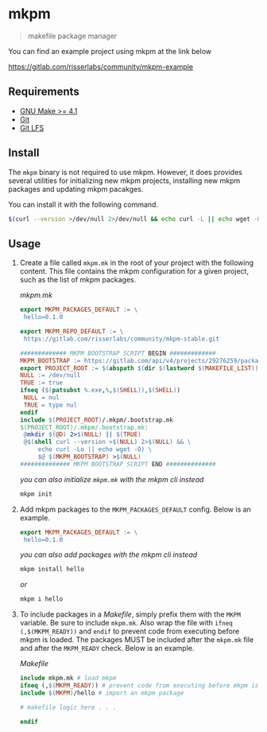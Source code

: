 # mkpm

> makefile package manager

You can find an example project using mkpm at the link below

https://gitlab.com/risserlabs/community/mkpm-example

## Requirements

* [GNU Make >= 4.1](https://www.gnu.org/software/make)
* [Git](https://git-scm.com)
* [Git LFS](https://git-lfs.com)

## Install

The `mkpm` binary is not required to use mkpm. However, it does provides several utilities for
initializing new mkpm projects, installing new mkpm packages and updating mkpm pacakges.

You can install it with the following command.

```sh
$(curl --version >/dev/null 2>/dev/null && echo curl -L || echo wget -O-) https://gitlab.com/risserlabs/community/mkpm/-/raw/main/install.sh 2>/dev/null | sh
```

## Usage

1. Create a file called `mkpm.mk` in the root of your project
   with the following content. This file contains the mkpm
   configuration for a given project, such as the list of
   mkpm packages.

   _mkpm.mk_

   ```makefile
   export MKPM_PACKAGES_DEFAULT := \
   	hello=0.1.0

   export MKPM_REPO_DEFAULT := \
   	https://gitlab.com/risserlabs/community/mkpm-stable.git

   ############# MKPM BOOTSTRAP SCRIPT BEGIN #############
   MKPM_BOOTSTRAP := https://gitlab.com/api/v4/projects/29276259/packages/generic/mkpm/0.3.0/bootstrap.mk
   export PROJECT_ROOT := $(abspath $(dir $(lastword $(MAKEFILE_LIST))))
   NULL := /dev/null
   TRUE := true
   ifneq ($(patsubst %.exe,%,$(SHELL)),$(SHELL))
   	NULL = nul
   	TRUE = type nul
   endif
   include $(PROJECT_ROOT)/.mkpm/.bootstrap.mk
   $(PROJECT_ROOT)/.mkpm/.bootstrap.mk:
   	@mkdir $(@D) 2>$(NULL) || $(TRUE)
   	@$(shell curl --version >$(NULL) 2>$(NULL) && \
   		echo curl -Lo || echo wget -O) \
   		$@ $(MKPM_BOOTSTRAP) >$(NULL)
   ############## MKPM BOOTSTRAP SCRIPT END ##############
   ```

   _you can also initialize `mkpm.mk` with the mkpm cli instead_

   ```sh
   mkpm init
   ```

2. Add mkpm packages to the `MKPM_PACKAGES_DEFAULT` config. Below is an example.

   ```makefile
   export MKPM_PACKAGES_DEFAULT := \
   	hello=0.1.0
   ```

   _you can also add packages with the mkpm cli instead_

   ```sh
   mkpm install hello
   ```

   _or_

   ```sh
   mkpm i hello
   ```

3. To include packages in a _Makefile_, simply prefix them with the `MKPM`
   variable. Be sure to include `mkpm.mk`. Also wrap the file with `ifneq (,$(MKPM_READY))`
   and `endif` to prevent code from executing before mkpm is loaded. The packages MUST be included
   after the `mkpm.mk` file and after the `MKPM_READY` check. Below is an example.

   _Makefile_

   ```makefile
   include mkpm.mk # load mkpm
   ifneq (,$(MKPM_READY)) # prevent code from executing before mkpm is ready
   include $(MKPM)/hello # import an mkpm package

   # makefile logic here . . .

   endif
   ```
